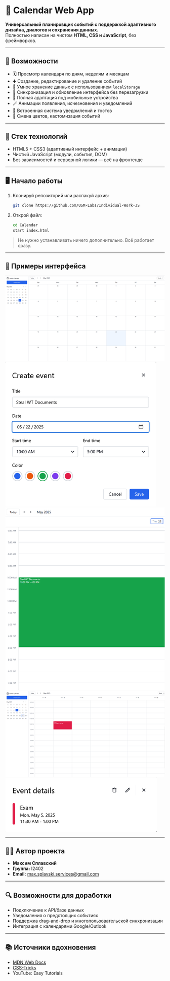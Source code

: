 # 📆 Calendar Web App

**Универсальный планировщик событий с поддержкой адаптивного дизайна, диалогов и сохранения данных.**  
Полностью написан на чистом **HTML, CSS и JavaScript**, без фреймворков.

---

## 🚀 Возможности

- 🗓️ Просмотр календаря по дням, неделям и месяцам
- ➕ Создание, редактирование и удаление событий
- 🧠 Умное хранение данных с использованием `localStorage`
- 🔄 Синхронизация и обновление интерфейса без перезагрузки
- 📱 Полная адаптация под мобильные устройства
- 🪄 Анимации появления, исчезновения и уведомлений
- 🔔 Встроенная система уведомлений и тостов
- 🎨 Смена цветов, кастомизация событий

---

## 🧰 Стек технологий

- HTML5 + CSS3 (адаптивный интерфейс + анимации)
- Чистый JavaScript (модули, события, DOM)
- Без зависимостей и серверной логики — всё на фронтенде

---

## 🖥️ Начало работы

1. Клонируй репозиторий или распакуй архив:
   ```bash
   git clone https://github.com/USM-Labs/Individual-Work-JS
   ```

2. Открой файл:
   ```bash
   cd Calendar
   start index.html
   ```

> Не нужно устанавливать ничего дополнительно. Всё работает сразу.

---

## 🧾 Примеры интерфейса
![Пример 1](/assets/screenshots/screenshot_1.png)
![Пример 1](/assets/screenshots/screenshot_2.png)
![Пример 1](/assets/screenshots/screenshot_3.png)
![Пример 1](/assets/screenshots/screenshot_4.png)
![Пример 1](/assets/screenshots/screenshot_5.png)

---

## 👨‍💻 Автор проекта

- **Максим Сплавский**
- **Группа:** I2402
- **Email:** max.splavski.services@gmail.com

---

## 🔍 Возможности для доработки

- Подключение к API/базе данных
- Уведомления о предстоящих событиях
- Поддержка drag-and-drop и многопользовательской синхронизации
- Интеграция с календарями Google/Outlook

---

## 📚 Источники вдохновения

- [MDN Web Docs](https://developer.mozilla.org/)
- [CSS-Tricks](https://css-tricks.com/)
- YouTube: Easy Tutorials
